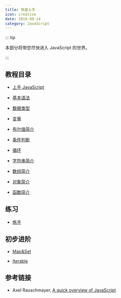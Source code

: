 ```yaml
---
title: 快速上手
icon: creative
date: 2019-09-14
category: JavaScript
---
```


::: tip

本部分将带您尽快进入 JavaScript 的世界。

:::

<!-- more -->

## 教程目录

- [上手 JavaScript](get-started.md)

- [基本语法](grammar.md)

- [数据类型](data-structure.md)

- [变量](variable.md)

- [布尔值简介](boolean.md)

- [条件判断](condition.md)

- [循环](loop.md)

- [字符串简介](string.md)

- [数组简介](array.md)

- [对象简介](object.md)

- [函数简介](function.md)

## 练习

- [练手](exercise.md)

## 初步进阶

- [Map&Set](map-and-set.md)

- [Iterable](iterable.md)

## 参考链接

- Axel Rauschmayer, [A quick overview of JavaScript](http://www.2ality.com/2011/10/javascript-overview.html)
